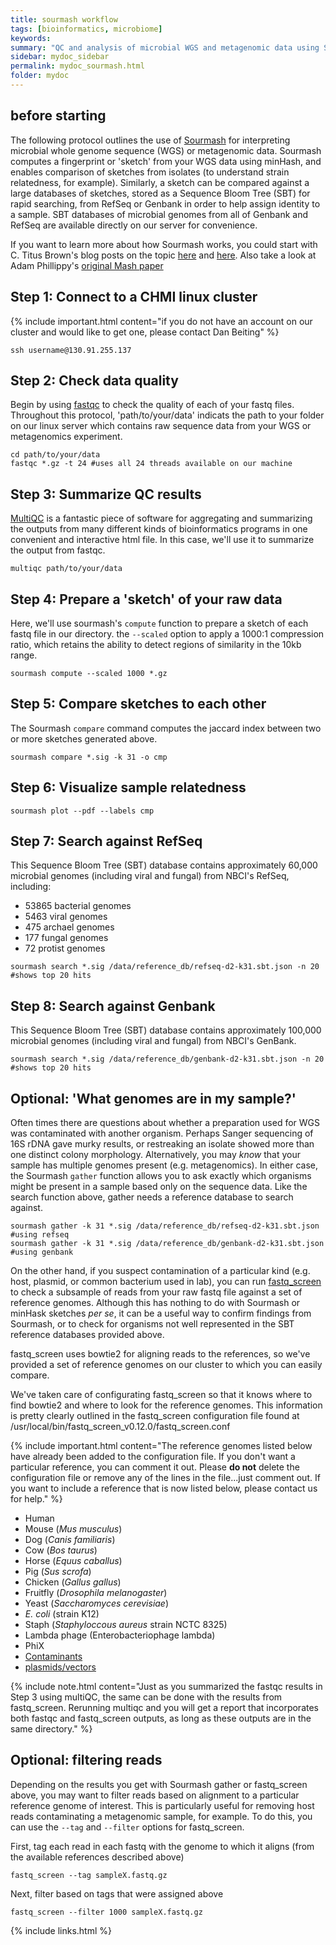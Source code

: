 ```yaml
---
title: sourmash workflow
tags: [bioinformatics, microbiome]
keywords:
summary: "QC and analysis of microbial WGS and metagenomic data using Sourmash"
sidebar: mydoc_sidebar
permalink: mydoc_sourmash.html
folder: mydoc
---
```


## before starting
The following protocol outlines the use of [Sourmash](https://sourmash.readthedocs.io/en/latest/) for interpreting microbial whole genome sequence (WGS) or metagenomic data.  Sourmash computes a fingerprint or 'sketch' from your WGS data using minHash, and enables comparison of sketches from isolates (to understand strain relatedness, for example).  Similarly, a sketch can be compared against a large databases of sketches, stored as a Sequence Bloom Tree (SBT) for rapid searching, from RefSeq or Genbank in order to help assign identity to a sample.  SBT databases of microbial genomes from all of Genbank and RefSeq are available directly on our server for convenience.

If you want to learn more about how Sourmash works, you could start with C. Titus Brown's blog posts on the topic [here](http://ivory.idyll.org/blog/2016-sourmash-sbt.html) and [here](http://ivory.idyll.org/blog/2016-sourmash-sbt-more.html).  Also take a look at Adam Phillippy's [original Mash paper](https://genomebiology.biomedcentral.com/articles/10.1186/s13059-016-0997-x)


## Step 1: Connect to a CHMI linux cluster

{% include important.html content="if you do not have an account on our cluster and would like to get one, please contact Dan Beiting" %}

```
ssh username@130.91.255.137
```

## Step 2: Check data quality

Begin by using [fastqc](https://www.bioinformatics.babraham.ac.uk/projects/download.html) to check the quality of each of your fastq files.  Throughout this protocol, 'path/to/your/data' indicats the path to your folder on our linux server which contains raw sequence data from your WGS or metagenomics experiment.

```
cd path/to/your/data
fastqc *.gz -t 24 #uses all 24 threads available on our machine
```

## Step 3: Summarize QC results

[MultiQC](https://multiqc.info/) is a fantastic piece of software for aggregating and summarizing the outputs from many different kinds of bioinformatics programs in one convenient and interactive html file.  In this case, we'll use it to summarize the output from fastqc.

```
multiqc path/to/your/data
```

## Step 4: Prepare a 'sketch' of your raw data

Here, we'll use sourmash's ```compute``` function to prepare a sketch of each fastq file in our directory.  the ```--scaled``` option to apply a 1000:1 compression ratio, which retains the ability to detect regions of similarity in the 10kb range.

```
sourmash compute --scaled 1000 *.gz
```

## Step 5: Compare sketches to each other

The Sourmash ```compare``` command computes the jaccard index between two or more sketches generated above.

```
sourmash compare *.sig -k 31 -o cmp
```

## Step 6: Visualize sample relatedness

```
sourmash plot --pdf --labels cmp
```

## Step 7: Search against RefSeq

This Sequence Bloom Tree (SBT) database contains approximately 60,000 microbial genomes (including viral and fungal) from NBCI's RefSeq, including:

- 53865 bacterial genomes
- 5463 viral genomes
- 475 archael genomes
- 177 fungal genomes
- 72 protist genomes

```
sourmash search *.sig /data/reference_db/refseq-d2-k31.sbt.json -n 20 
#shows top 20 hits
```

## Step 8: Search against Genbank

This Sequence Bloom Tree (SBT) database contains approximately 100,000 microbial genomes (including viral and fungal) from NBCI's GenBank.

```
sourmash search *.sig /data/reference_db/genbank-d2-k31.sbt.json -n 20
#shows top 20 hits
```

## Optional: 'What genomes are in my sample?'

Often times there are questions about whether a preparation used for WGS was contaminated with another organism.  Perhaps Sanger sequencing of 16S rDNA gave murky results, or restreaking an isolate showed more than one distinct colony morphology.  Alternatively, you may *know* that your sample has multiple genomes present (e.g. metagenomics).  In either case, the Sourmash ```gather``` function allows you to ask exactly which organisms might be present in a sample based only on the sequence data.  Like the search function above, gather needs a reference database to search against.

```
sourmash gather -k 31 *.sig /data/reference_db/refseq-d2-k31.sbt.json #using refseq
sourmash gather -k 31 *.sig /data/reference_db/genbank-d2-k31.sbt.json #using genbank
```

On the other hand, if you suspect contamination of a particular kind (e.g. host, plasmid, or common bacterium used in lab), you can run [fastq_screen](https://www.bioinformatics.babraham.ac.uk/projects/fastq_screen/_build/html/index.html) to check a subsample of reads from your raw fastq file against a set of reference genomes.  Although this has nothing to do with Sourmash or minHask sketches *per se*, it can be a useful way to confirm findings from Sourmash, or to check for organisms not well represented in the SBT reference databases provided above.

fastq_screen uses bowtie2 for aligning reads to the references, so we've provided a set of reference genomes on our cluster to which you can easily compare.

We've taken care of configurating fastq_screen so that it knows where to find bowtie2 and where to look for the reference genomes.  This information is pretty clearly outlined in the fastq_screen configuration file found at /usr/local/bin/fastq_screen_v0.12.0/fastq_screen.conf

{% include important.html content="The reference genomes listed below have already been added to the configuration file.  If you don't want a particular reference, you can comment it out.  Please **do not** delete the configuration file or remove any of the lines in the file...just comment out.  If you want to include a reference that is now listed below, please contact us for help." %}

- Human
- Mouse (*Mus musculus*)
- Dog (*Canis familiaris*)
- Cow (*Bos taurus*)
- Horse (*Equus caballus*)
- Pig (*Sus scrofa*)
- Chicken (*Gallus gallus*)
- Fruitfly (*Drosophila melanogaster*)
- Yeast (*Saccharomyces cerevisiae*)
- *E. coli* (strain K12)
- Staph (*Staphyloccous aureus* strain NCTC 8325)
- Lambda phage (Enterobacteriophage lambda)
- PhiX 
- [Contaminants](www.bioinformatics.babraham.ac.uk/projects/fastqc)
- [plasmids/vectors](http://www.ncbi.nlm.nih.gov/VecScreen/UniVec.html)

{% include note.html content="Just as you summarized the fastqc results in Step 3 using multiQC, the same can be done with the results from fastq_screen.  Rerunning multiqc and you will get a report that incorporates both fastqc and fastq_screen outputs, as long as these outputs are in the same directory." %}


## Optional: filtering reads

Depending on the results you get with Sourmash gather or fastq_screen above, you may want to filter reads based on alignment to a particular reference genome of interest.  This is particularly useful for removing host reads contaminating a metagenomic sample, for example.  To do this, you can use the ```--tag``` and ```--filter``` options for fastq_screen.

First, tag each read in each fastq with the genome to which it aligns (from the available references described above)

```
fastq_screen --tag sampleX.fastq.gz
```

Next, filter based on tags that were assigned above

```
fastq_screen --filter 1000 sampleX.fastq.gz
``` 


{% include links.html %}




